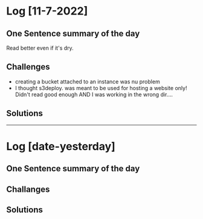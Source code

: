 # Log [11-7-2022]

## One Sentence summary of the day
Read better even if it's dry.

## Challenges
- creating a bucket attached to an instance was nu problem
- I thought s3deploy. was meant to be used for hosting a website only! Didn't read good enough AND I was working in the wrong dir....

## Solutions

____

# Log [date-yesterday]

## One Sentence summary of the day

## Challanges

## Solutions
